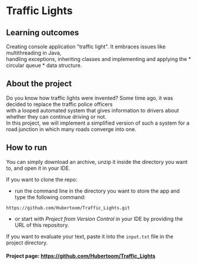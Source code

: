 # Traffic Lights

## Learning outcomes

Creating console application "traffic light". It embraces issues like multithreading in Java, <br/>
handling exceptions, inheriting classes and implementing and applying the * circular queue * data structure.

## About the project

Do you know how traffic lights were invented? Some time ago, it was decided to replace the traffic police officers <br/> 
with a looped automated system that gives information to drivers about whether they can continue driving or not. <br/> 
In this project, we will implement a simplified version of such a system for a road junction in which many roads converge into one.

## How to run

You can simply download an archive, unzip it inside the directory you want to, and open it in your IDE. 

If you want to clone the repo:

- run the command line in the directory you want to store the app and type the following command: 
  
``https://github.com/Hubertoom/Traffic_Lights.git`` 
    
- or start with *Project from Version Control* in your IDE by providing the URL of this repository.

If you want to evaluate your text, paste it into the ``input.txt`` file in the project directory.

#### Project page: https://github.com/Hubertoom/Traffic_Lights
